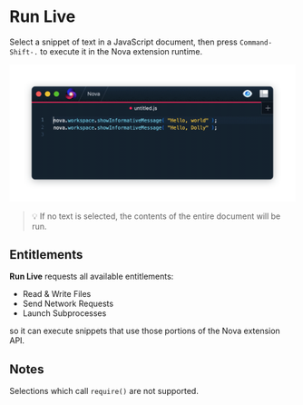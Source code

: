 # Run Live

Select a snippet of text in a JavaScript document, then press `Command-Shift-.` to execute it in the Nova extension runtime.

![](./Run%20Live.novaextension/assets/example.gif)

> 💡 If no text is selected, the contents of the entire document will be run.

## Entitlements

**Run Live** requests all available entitlements:

- Read & Write Files
- Send Network Requests
- Launch Subprocesses

so it can execute snippets that use those portions of the Nova extension API.

## Notes

Selections which call `require()` are not supported.

